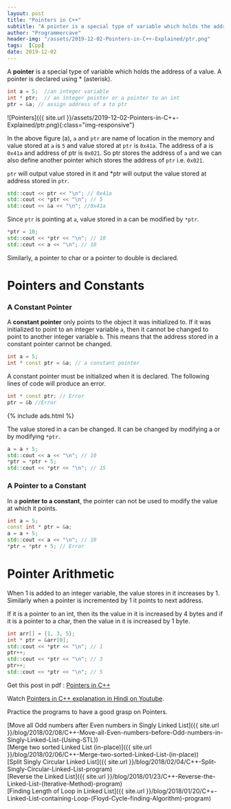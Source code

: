 ```yaml
---
layout: post
title: "Pointers in C++"
subtitle: "A pointer is a special type of variable which holds the address of a value. A pointer is declared using * (asterisk).A constant pointer only points to the object it was initialized to.In a pointer to a constant, the pointer can not be used to modify the value at which it points."
author: "Programmercave"
header-img: "/assets/2019-12-02-Pointers-in-C++-Explained/ptr.png"
tags:  [Cpp]
date: 2019-12-02
---
```


A **pointer** is a special type of variable which holds the address of a value. A pointer is declared using * (asterisk).

```cpp
int a = 5;  //an integer variable
int * ptr;  // an integer pointer or a pointer to an int
ptr = &a; // assign address of a to ptr
```

![Pointers]({{ site.url }}/assets/2019-12-02-Pointers-in-C++-Explained/ptr.png){:class="img-responsive"}

In the above figure (a), `a` and `ptr` are name of location in the memory and value stored at `a` is `5` and value stored at `ptr` is `0x41a`. The address of a is `0x41a` and address of ptr is `0x021`. So ptr stores the address of `a` and we can also define another pointer which stores the address of `ptr` i.e. `0x021`.

`ptr` will output value stored in it and *ptr will output the value stored at address stored in `ptr`.

```cpp
std::cout << ptr << "\n"; // 0x41a
std::cout << *ptr << "\n"; // 5
std::cout << &a << "\n"; //0x41a
```

Since `ptr` is pointing at `a`, value stored in a can be modified by `*ptr`.

```cpp
*ptr = 10;
std::cout << *ptr << "\n"; // 10
std::cout << a << "\n"; // 10
```

Similarly, a pointer to char or a pointer to double is declared.

<h1>Pointers and Constants</h1>

<h3>A Constant Pointer</h3>

A **constant pointer** only points to the object it was initialized to. If it was initialized to point to an integer variable `a`, then it cannot be changed to point to another integer variable `b`. This means that the address stored in a constant pointer cannot be changed.

```cpp
int a = 5;
int * const ptr = &a; // a constant pointer
```

A constant pointer must be initialized when it is declared. The following lines of code will produce an error.

```cpp
int * const ptr; // Error
ptr = &b //Error
```

{% include ads.html %}<br/>

The value stored in a can be changed. It can be changed by modifying a or by modifying `*ptr.`

```cpp
a = a + 5;
std::cout << a << "\n"; // 10
*ptr = *ptr + 5;
std::cout << *ptr << "\n"; // 15
```

<h3>A Pointer to a Constant</h3>

In a **pointer to a constant**, the pointer can not be used to modify the value at which it points.

```cpp
int a = 5;
const int * ptr = &a;
a = a + 5;
std::cout << a << "\n"; // 10
*ptr = *ptr + 5; // Error
```

<h1>Pointer Arithmetic</h1>

When 1 is added to an integer variable, the value stores in it increases by 1. Similarly when a pointer is incremented by 1 it points to next address.

If it is a pointer to an int, then its the value in it is increased by 4 bytes and if it is a pointer to a char, then the value in it is increased by 1 byte.

```cpp
int arr[] = {1, 3, 5};
int * ptr = &arr[0];
std::cout << *ptr << "\n"; // 1
ptr++;
std::cout << *ptr << "\n"; // 3
ptr++;
std::cout << *ptr << "\n"; // 5
```

Get this post in pdf : [Pointers in C++](https://www.file-up.org/gxmotwacbs8x)

Watch [Pointers in C++ explanation in Hindi on Youtube](https://youtu.be/pQ82tDhTX5g).

Practice the programs to have a good grasp on Pointers.

[Move all Odd numbers after Even numbers in Singly Linked List]({{ site.url }}/blog/2018/02/08/C++-Move-all-Even-numbers-before-Odd-numbers-in-Singly-Linked-List-(Using-STL))<br/>
[Merge two sorted Linked List (in-place)]({{ site.url }}/blog/2018/02/06/C++-Merge-two-sorted-Linked-List-(in-place))<br/>
[Split Singly Circular Linked List]({{ site.url }}/blog/2018/02/04/C++-Split-Singly-Circular-Linked-List-program)<br/>
[Reverse the Linked List]({{ site.url }}/blog/2018/01/23/C++-Reverse-the-Linked-List-(Iterative-Method)-program)<br/>
[Finding Length of Loop in Linked List]({{ site.url }}/blog/2018/01/20/C++-Linked-List-containing-Loop-(Floyd-Cycle-finding-Algorithm)-program)<br/>







